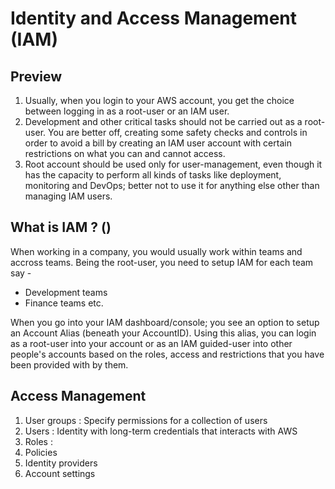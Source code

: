 # Identity and Access Management (IAM)

## Preview
1. Usually, when you login to your AWS account, you get the choice between 
    logging in as a root-user or an IAM user. 
2. Development and other critical tasks should not be carried out as a 
    root-user. You are better off, creating some safety checks and controls 
    in order to avoid a bill by creating an IAM user account with certain 
    restrictions on what you can and cannot access. 
3. Root account should be used only for user-management, even though it has 
    the capacity to perform all kinds of tasks like deployment, monitoring and 
    DevOps; better not to use it for anything else other than managing IAM
    users.

## What is IAM ? ()

When working in a company, you would usually work within teams and accross
teams. Being the root-user, you need to setup IAM for each team say - 

- Development teams
- Finance teams etc.

When you go into your IAM dashboard/console; you see an option to setup an 
Account Alias (beneath your AccountID). Using this alias, you can login as a 
root-user into your account or as an IAM guided-user into other people's 
accounts based on the roles, access and restrictions that you have been 
provided with by them.

## Access Management 
1. User groups : Specify permissions for a collection of users 
2. Users : Identity with long-term credentials that interacts with AWS
3. Roles : 
4. Policies
5. Identity providers 
6. Account settings


